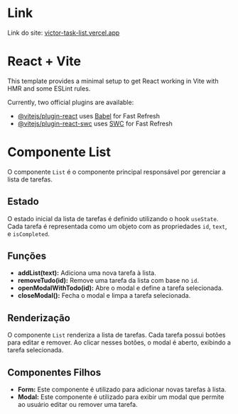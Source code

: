 # Link
Link do site: [victor-task-list.vercel.app](https://victor-task-list.vercel.app/)
# React + Vite

This template provides a minimal setup to get React working in Vite with HMR and some ESLint rules.

Currently, two official plugins are available:

- [@vitejs/plugin-react](https://github.com/vitejs/vite-plugin-react/blob/main/packages/plugin-react/README.md) uses [Babel](https://babeljs.io/) for Fast Refresh
- [@vitejs/plugin-react-swc](https://github.com/vitejs/vite-plugin-react-swc) uses [SWC](https://swc.rs/) for Fast Refresh
# Componente List

O componente `List` é o componente principal responsável por gerenciar a lista de tarefas.

## Estado

O estado inicial da lista de tarefas é definido utilizando o hook `useState`. Cada tarefa é representada como um objeto com as propriedades `id`, `text`, e `isCompleted`.

## Funções

- **addList(text):** Adiciona uma nova tarefa à lista.
- **removeTudo(id):** Remove uma tarefa da lista com base no `id`.
- **openModalWithTodo(id):** Abre o modal e define a tarefa selecionada.
- **closeModal():** Fecha o modal e limpa a tarefa selecionada.

## Renderização

O componente `List` renderiza a lista de tarefas. Cada tarefa possui botões para editar e remover. Ao clicar nesses botões, o modal é aberto, exibindo a tarefa selecionada.

## Componentes Filhos

- **Form:** Este componente é utilizado para adicionar novas tarefas à lista.
- **Modal:** Este componente é utilizado para exibir um modal que permite ao usuário editar ou remover uma tarefa.
